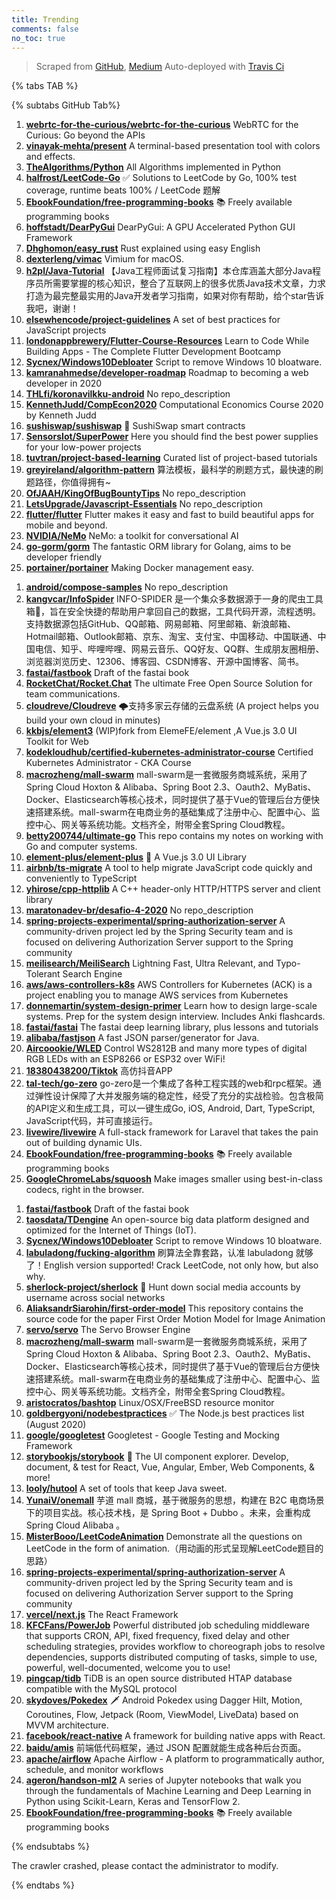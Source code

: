 ```yaml
---
title: Trending
comments: false
no_toc: true
---
```


> Scraped from [GitHub](https://github.com/trending), [Medium](https://medium.com/topic/popular)
Auto-deployed with [Travis Ci](https://travis-ci.org/)

{% tabs TAB %}
<!-- tab GitHub -->
{% subtabs GitHub Tab%}
<!-- tab Daily -->
1. [**webrtc-for-the-curious/webrtc-for-the-curious**](https://github.com/webrtc-for-the-curious/webrtc-for-the-curious)
WebRTC for the Curious: Go beyond the APIs
2. [**vinayak-mehta/present**](https://github.com/vinayak-mehta/present)
A terminal-based presentation tool with colors and effects.
3. [**TheAlgorithms/Python**](https://github.com/TheAlgorithms/Python)
All Algorithms implemented in Python
4. [**halfrost/LeetCode-Go**](https://github.com/halfrost/LeetCode-Go)
✅ Solutions to LeetCode by Go, 100% test coverage, runtime beats 100% / LeetCode 题解
5. [**EbookFoundation/free-programming-books**](https://github.com/EbookFoundation/free-programming-books)
📚 Freely available programming books
6. [**hoffstadt/DearPyGui**](https://github.com/hoffstadt/DearPyGui)
DearPyGui: A GPU Accelerated Python GUI Framework
7. [**Dhghomon/easy_rust**](https://github.com/Dhghomon/easy_rust)
Rust explained using easy English
8. [**dexterleng/vimac**](https://github.com/dexterleng/vimac)
Vimium for macOS.
9. [**h2pl/Java-Tutorial**](https://github.com/h2pl/Java-Tutorial)
【Java工程师面试复习指南】本仓库涵盖大部分Java程序员所需要掌握的核心知识，整合了互联网上的很多优质Java技术文章，力求打造为最完整最实用的Java开发者学习指南，如果对你有帮助，给个star告诉我吧，谢谢！
10. [**elsewhencode/project-guidelines**](https://github.com/elsewhencode/project-guidelines)
A set of best practices for JavaScript projects
11. [**londonappbrewery/Flutter-Course-Resources**](https://github.com/londonappbrewery/Flutter-Course-Resources)
Learn to Code While Building Apps - The Complete Flutter Development Bootcamp
12. [**Sycnex/Windows10Debloater**](https://github.com/Sycnex/Windows10Debloater)
Script to remove Windows 10 bloatware.
13. [**kamranahmedse/developer-roadmap**](https://github.com/kamranahmedse/developer-roadmap)
Roadmap to becoming a web developer in 2020
14. [**THLfi/koronavilkku-android**](https://github.com/THLfi/koronavilkku-android)
No repo_description
15. [**KennethJudd/CompEcon2020**](https://github.com/KennethJudd/CompEcon2020)
Computational Economics Course 2020 by Kenneth Judd
16. [**sushiswap/sushiswap**](https://github.com/sushiswap/sushiswap)
🍣 SushiSwap smart contracts
17. [**SensorsIot/SuperPower**](https://github.com/SensorsIot/SuperPower)
Here you should find the best power supplies for your low-power projects
18. [**tuvtran/project-based-learning**](https://github.com/tuvtran/project-based-learning)
Curated list of project-based tutorials
19. [**greyireland/algorithm-pattern**](https://github.com/greyireland/algorithm-pattern)
算法模板，最科学的刷题方式，最快速的刷题路径，你值得拥有~
20. [**OfJAAH/KingOfBugBountyTips**](https://github.com/OfJAAH/KingOfBugBountyTips)
No repo_description
21. [**LetsUpgrade/Javascript-Essentials**](https://github.com/LetsUpgrade/Javascript-Essentials)
No repo_description
22. [**flutter/flutter**](https://github.com/flutter/flutter)
Flutter makes it easy and fast to build beautiful apps for mobile and beyond.
23. [**NVIDIA/NeMo**](https://github.com/NVIDIA/NeMo)
NeMo: a toolkit for conversational AI
24. [**go-gorm/gorm**](https://github.com/go-gorm/gorm)
The fantastic ORM library for Golang, aims to be developer friendly
25. [**portainer/portainer**](https://github.com/portainer/portainer)
Making Docker management easy.
<!-- endtab -->
<!-- tab Weekly -->
1. [**android/compose-samples**](https://github.com/android/compose-samples)
No repo_description
2. [**kangvcar/InfoSpider**](https://github.com/kangvcar/InfoSpider)
INFO-SPIDER 是一个集众多数据源于一身的爬虫工具箱🧰，旨在安全快捷的帮助用户拿回自己的数据，工具代码开源，流程透明。支持数据源包括GitHub、QQ邮箱、网易邮箱、阿里邮箱、新浪邮箱、Hotmail邮箱、Outlook邮箱、京东、淘宝、支付宝、中国移动、中国联通、中国电信、知乎、哔哩哔哩、网易云音乐、QQ好友、QQ群、生成朋友圈相册、浏览器浏览历史、12306、博客园、CSDN博客、开源中国博客、简书。
3. [**fastai/fastbook**](https://github.com/fastai/fastbook)
Draft of the fastai book
4. [**RocketChat/Rocket.Chat**](https://github.com/RocketChat/Rocket.Chat)
The ultimate Free Open Source Solution for team communications.
5. [**cloudreve/Cloudreve**](https://github.com/cloudreve/Cloudreve)
🌩支持多家云存储的云盘系统 (A project helps you build your own cloud in minutes)
6. [**kkbjs/element3**](https://github.com/kkbjs/element3)
(WIP)fork from ElemeFE/element ,A Vue.js 3.0 UI Toolkit for Web
7. [**kodekloudhub/certified-kubernetes-administrator-course**](https://github.com/kodekloudhub/certified-kubernetes-administrator-course)
Certified Kubernetes Administrator - CKA Course
8. [**macrozheng/mall-swarm**](https://github.com/macrozheng/mall-swarm)
mall-swarm是一套微服务商城系统，采用了 Spring Cloud Hoxton & Alibaba、Spring Boot 2.3、Oauth2、MyBatis、Docker、Elasticsearch等核心技术，同时提供了基于Vue的管理后台方便快速搭建系统。mall-swarm在电商业务的基础集成了注册中心、配置中心、监控中心、网关等系统功能。文档齐全，附带全套Spring Cloud教程。
9. [**betty200744/ultimate-go**](https://github.com/betty200744/ultimate-go)
This repo contains my notes on working with Go and computer systems.
10. [**element-plus/element-plus**](https://github.com/element-plus/element-plus)
🎉 A Vue.js 3.0 UI Library
11. [**airbnb/ts-migrate**](https://github.com/airbnb/ts-migrate)
A tool to help migrate JavaScript code quickly and conveniently to TypeScript
12. [**yhirose/cpp-httplib**](https://github.com/yhirose/cpp-httplib)
A C++ header-only HTTP/HTTPS server and client library
13. [**maratonadev-br/desafio-4-2020**](https://github.com/maratonadev-br/desafio-4-2020)
No repo_description
14. [**spring-projects-experimental/spring-authorization-server**](https://github.com/spring-projects-experimental/spring-authorization-server)
A community-driven project led by the Spring Security team and is focused on delivering Authorization Server support to the Spring community
15. [**meilisearch/MeiliSearch**](https://github.com/meilisearch/MeiliSearch)
Lightning Fast, Ultra Relevant, and Typo-Tolerant Search Engine
16. [**aws/aws-controllers-k8s**](https://github.com/aws/aws-controllers-k8s)
AWS Controllers for Kubernetes (ACK) is a project enabling you to manage AWS services from Kubernetes
17. [**donnemartin/system-design-primer**](https://github.com/donnemartin/system-design-primer)
Learn how to design large-scale systems. Prep for the system design interview. Includes Anki flashcards.
18. [**fastai/fastai**](https://github.com/fastai/fastai)
The fastai deep learning library, plus lessons and tutorials
19. [**alibaba/fastjson**](https://github.com/alibaba/fastjson)
A fast JSON parser/generator for Java.
20. [**Aircoookie/WLED**](https://github.com/Aircoookie/WLED)
Control WS2812B and many more types of digital RGB LEDs with an ESP8266 or ESP32 over WiFi!
21. [**18380438200/Tiktok**](https://github.com/18380438200/Tiktok)
高仿抖音APP
22. [**tal-tech/go-zero**](https://github.com/tal-tech/go-zero)
go-zero是一个集成了各种工程实践的web和rpc框架。通过弹性设计保障了大并发服务端的稳定性，经受了充分的实战检验。包含极简的API定义和生成工具，可以一键生成Go, iOS, Android, Dart, TypeScript, JavaScript代码，并可直接运行。
23. [**livewire/livewire**](https://github.com/livewire/livewire)
A full-stack framework for Laravel that takes the pain out of building dynamic UIs.
24. [**EbookFoundation/free-programming-books**](https://github.com/EbookFoundation/free-programming-books)
📚 Freely available programming books
25. [**GoogleChromeLabs/squoosh**](https://github.com/GoogleChromeLabs/squoosh)
Make images smaller using best-in-class codecs, right in the browser.
<!-- endtab -->
<!-- tab Monthly -->
1. [**fastai/fastbook**](https://github.com/fastai/fastbook)
Draft of the fastai book
2. [**taosdata/TDengine**](https://github.com/taosdata/TDengine)
An open-source big data platform designed and optimized for the Internet of Things (IoT).
3. [**Sycnex/Windows10Debloater**](https://github.com/Sycnex/Windows10Debloater)
Script to remove Windows 10 bloatware.
4. [**labuladong/fucking-algorithm**](https://github.com/labuladong/fucking-algorithm)
刷算法全靠套路，认准 labuladong 就够了！English version supported! Crack LeetCode, not only how, but also why.
5. [**sherlock-project/sherlock**](https://github.com/sherlock-project/sherlock)
🔎 Hunt down social media accounts by username across social networks
6. [**AliaksandrSiarohin/first-order-model**](https://github.com/AliaksandrSiarohin/first-order-model)
This repository contains the source code for the paper First Order Motion Model for Image Animation
7. [**servo/servo**](https://github.com/servo/servo)
The Servo Browser Engine
8. [**macrozheng/mall-swarm**](https://github.com/macrozheng/mall-swarm)
mall-swarm是一套微服务商城系统，采用了 Spring Cloud Hoxton & Alibaba、Spring Boot 2.3、Oauth2、MyBatis、Docker、Elasticsearch等核心技术，同时提供了基于Vue的管理后台方便快速搭建系统。mall-swarm在电商业务的基础集成了注册中心、配置中心、监控中心、网关等系统功能。文档齐全，附带全套Spring Cloud教程。
9. [**aristocratos/bashtop**](https://github.com/aristocratos/bashtop)
Linux/OSX/FreeBSD resource monitor
10. [**goldbergyoni/nodebestpractices**](https://github.com/goldbergyoni/nodebestpractices)
✅ The Node.js best practices list (August 2020)
11. [**google/googletest**](https://github.com/google/googletest)
Googletest - Google Testing and Mocking Framework
12. [**storybookjs/storybook**](https://github.com/storybookjs/storybook)
📓 The UI component explorer. Develop, document, & test for React, Vue, Angular, Ember, Web Components, & more!
13. [**looly/hutool**](https://github.com/looly/hutool)
A set of tools that keep Java sweet.
14. [**YunaiV/onemall**](https://github.com/YunaiV/onemall)
芋道 mall 商城，基于微服务的思想，构建在 B2C 电商场景下的项目实战。核心技术栈，是 Spring Boot + Dubbo 。未来，会重构成 Spring Cloud Alibaba 。
15. [**MisterBooo/LeetCodeAnimation**](https://github.com/MisterBooo/LeetCodeAnimation)
Demonstrate all the questions on LeetCode in the form of animation.（用动画的形式呈现解LeetCode题目的思路）
16. [**spring-projects-experimental/spring-authorization-server**](https://github.com/spring-projects-experimental/spring-authorization-server)
A community-driven project led by the Spring Security team and is focused on delivering Authorization Server support to the Spring community
17. [**vercel/next.js**](https://github.com/vercel/next.js)
The React Framework
18. [**KFCFans/PowerJob**](https://github.com/KFCFans/PowerJob)
Powerful distributed job scheduling middleware that supports CRON, API, fixed frequency, fixed delay and other scheduling strategies, provides workflow to choreograph jobs to resolve dependencies, supports distributed computing of tasks, simple to use, powerful, well-documented, welcome you to use!
19. [**pingcap/tidb**](https://github.com/pingcap/tidb)
TiDB is an open source distributed HTAP database compatible with the MySQL protocol
20. [**skydoves/Pokedex**](https://github.com/skydoves/Pokedex)
🗡️ Android Pokedex using Dagger Hilt, Motion, Coroutines, Flow, Jetpack (Room, ViewModel, LiveData) based on MVVM architecture.
21. [**facebook/react-native**](https://github.com/facebook/react-native)
A framework for building native apps with React.
22. [**baidu/amis**](https://github.com/baidu/amis)
前端低代码框架，通过 JSON 配置就能生成各种后台页面。
23. [**apache/airflow**](https://github.com/apache/airflow)
Apache Airflow - A platform to programmatically author, schedule, and monitor workflows
24. [**ageron/handson-ml2**](https://github.com/ageron/handson-ml2)
A series of Jupyter notebooks that walk you through the fundamentals of Machine Learning and Deep Learning in Python using Scikit-Learn, Keras and TensorFlow 2.
25. [**EbookFoundation/free-programming-books**](https://github.com/EbookFoundation/free-programming-books)
📚 Freely available programming books
<!-- endtab -->
{% endsubtabs %}
<!-- endtab -->
<!-- tab Medium -->
The crawler crashed, please contact the administrator to modify.
<!-- endtab -->
{% endtabs %}
